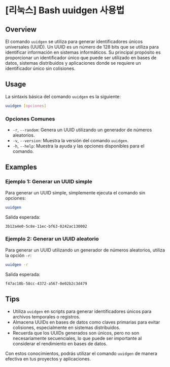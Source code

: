 # [리눅스] Bash uuidgen 사용법

## Overview
El comando `uuidgen` se utiliza para generar identificadores únicos universales (UUID). Un UUID es un número de 128 bits que se utiliza para identificar información en sistemas informáticos. Su principal propósito es proporcionar un identificador único que puede ser utilizado en bases de datos, sistemas distribuidos y aplicaciones donde se requiere un identificador único sin colisiones.

## Usage
La sintaxis básica del comando `uuidgen` es la siguiente:

```bash
uuidgen [opciones]
```

### Opciones Comunes
- `-r`, `--random`: Genera un UUID utilizando un generador de números aleatorios.
- `-v`, `--version`: Muestra la versión del comando `uuidgen`.
- `-h`, `--help`: Muestra la ayuda y las opciones disponibles para el comando.

## Examples
### Ejemplo 1: Generar un UUID simple
Para generar un UUID simple, simplemente ejecuta el comando sin opciones:

```bash
uuidgen
```
Salida esperada:
```
3b12a4e0-5c8e-11ec-bf63-0242ac130002
```

### Ejemplo 2: Generar un UUID aleatorio
Para generar un UUID utilizando un generador de números aleatorios, utiliza la opción `-r`:

```bash
uuidgen -r
```
Salida esperada:
```
f47ac10b-58cc-4372-a567-0e02b2c3d479
```

## Tips
- Utiliza `uuidgen` en scripts para generar identificadores únicos para archivos temporales o registros.
- Almacena UUIDs en bases de datos como claves primarias para evitar colisiones, especialmente en sistemas distribuidos.
- Recuerda que los UUIDs generados son únicos, pero no son necesariamente secuenciales, lo que puede ser importante al considerar el rendimiento en bases de datos.

Con estos conocimientos, podrás utilizar el comando `uuidgen` de manera efectiva en tus proyectos y aplicaciones.